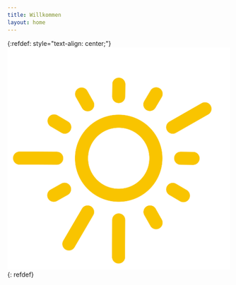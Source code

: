 ```yaml
---
title: Willkommen
layout: home
---
```


{:refdef: style="text-align: center;"}
![My Image](/assets/images/uemd-icon.svg)
{: refdef}